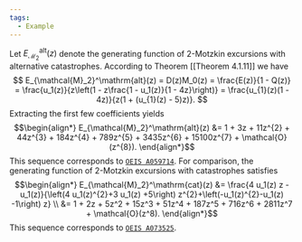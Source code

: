 ```yaml
---
tags:
  - Example
---
```

Let $E_{\mathcal{M}_2}^\mathrm{alt}(z)$ denote the generating function of 2-Motzkin excursions with alternative catastrophes.
According to Theorem [[Theorem 4.1.11]] we have 
$$
E_{\mathcal{M}_2}^\mathrm{alt}(z) = D(z)M_0(z) = \frac{E(z)}{1 - Q(z)} = \frac{u_1(z)}{z\left(1 - z\frac{1 - u_1(z)}{1 - 4z}\right)} = \frac{u_{1}(z)(1 - 4z)}{z(1 + (u_{1}(z) - 5)z)}.
$$
Extracting the first few coefficients yields
$$\begin{align*}
E_{\mathcal{M}_2}^\mathrm{alt}(z) &= 1 + 3z + 11z^{2} + 44z^{3} + 184z^{4} + 789z^{5} + 3435z^{6} + 15100z^{7} + \mathcal{O}(z^{8}).
\end{align*}$$
This sequence corresponds to [$\texttt{OEIS A059714}$](https://oeis.org/A059714).
For comparison, the generating function of 2-Motzkin excursions with catastrophes satisfies
$$\begin{align*}
E_{\mathcal{M}_2}^\mathrm{cat}(z) &= \frac{4 u_1(z) z - u_1(z)}{\left(4 u_1(z)^{2}+3 u_1(z) +5\right) z^{2}+\left(-u_1(z)^{2}-u_1(z) -1\right) z} \\
&= 1 + 2z + 5z^2 + 15z^3 + 51z^4 + 187z^5 + 716z^6 + 2811z^7 + \mathcal{O}(z^8).
\end{align*}$$
This sequence corresponds to [$\texttt{OEIS A073525}$](https://oeis.org/A073525).
